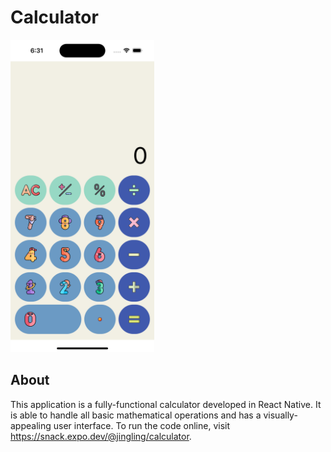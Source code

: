 # Calculator

<img src="Screenshot.png" height="500">

## About

This application is a fully-functional calculator developed in React Native. It is able to handle all basic mathematical operations and has a visually-appealing user interface. To run the code online, visit <https://snack.expo.dev/@jingling/calculator>.
